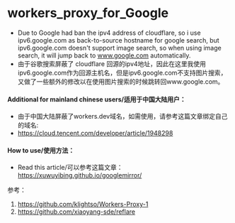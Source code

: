 # workers_proxy_for_Google
- Due to Google had ban the ipv4 address of cloudflare, so i use ipv6.google.com as back-to-source hostname for google search, but ipv6.google.com doesn't support image search, so when using image search, it will jump back to www.google.com automatically.
- 由于谷歌搜索屏蔽了 cloudflare 回源的ipv4地址，因此在这里我使用ipv6.google.com作为回源主机名，但是ipv6.google.com不支持图片搜索，又做了一些额外的修改以在使用图片搜索的时候跳转回www.google.com。

#### Additional for mainland chinese users/适用于中国大陆用户：
- 由于中国大陆屏蔽了workers.dev域名，如需使用，请参考这篇文章绑定自己的域名:    
- https://cloud.tencent.com/developer/article/1948298

#### How to use/使用方法：
- Read this article/可以参考这篇文章： https://xuwuyibing.github.io/googlemirror/

参考：
1. https://github.com/klightso/Workers-Proxy-1
2. https://github.com/xiaoyang-sde/reflare
